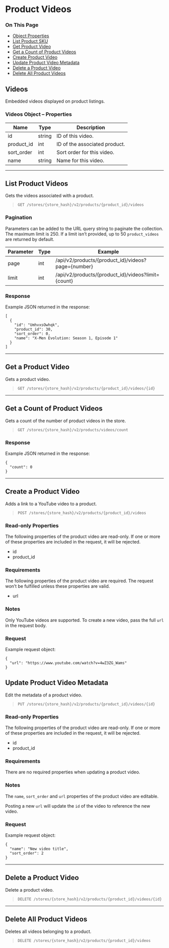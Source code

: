 <h1>Product Videos</h1>
<div class="otp" id="no-index">
	<h3> On This Page </h3>
	<ul>
		<li><a href="#v2-video_object-properties">Object Properties</a></li>
		<li><a href="#v2-video_list-product-videos">List Product SKU</a></li>
		<li><a href="#v2-sku_get-product-video">Get Product Video</a></li>
    <li><a href="#v2-video_get-count-video">Get a Count of Product Videos</a></li>
    <li><a href="#v2-video_create-product-video">Create Product Video</a></li>
    <li><a href="#v2-video_update-product-video-metadata">Update Product Video Metadata</a></li>
    <li><a href="#v2-video_delete-product-video">Delete a Product Video</a></li>
    <li><a href="#v2-video_delete-all-product-video">Delete All Product Videos</a></li>
		</ul>
</div>

<a href='#v2-video_object-properties' aria-hidden='true' class='block-anchor'  id='v2-video_object-properties'><i aria-hidden='true' class='linkify icon'></i></a>

## Videos 

Embedded videos displayed on product listings.

### Videos Object – Properties 

| Name | Type | Description |
| --- | --- | --- |
| id | string | ID of this video. |
| product_id | int | ID of the associated product. |
| sort_order | int | Sort order for this video. |
| name | string | Name for this video. |

---

<a href='#v2-video_list-product-videos' aria-hidden='true' class='block-anchor'  id='v2-video_list-product-videos'><i aria-hidden='true' class='linkify icon'></i></a>

## List Product Videos 

Gets the videos associated with a product.

>`GET /stores/{store_hash}/v2/products/{product_id}/videos`


### Pagination 

Parameters can be added to the URL query string to paginate the collection. The maximum limit is 250. If a limit isn’t provided, up to 50 `product_videos` are returned by default.

| Parameter | Type | Example |
| --- | --- | --- |
| page | int | /api/v2/products/{product_id}/videos?page={number} |
| limit | int | /api/v2/products/{product_id}/videos?limit={count} |

### Response 

Example JSON returned in the response:

```
[
  {
    "id": "UmhvxsOwhqk",
    "product_id": 30,
    "sort_order": 0,
    "name": "X-Men Evolution: Season 1, Episode 1"
  }
]
```

---

<a href='#v2-sku_get-product-video' aria-hidden='true' class='block-anchor'  id='v2-sku_get-product-video'><i aria-hidden='true' class='linkify icon'></i></a>

## Get a Product Video 

Gets a product video.

>`GET /stores/{store_hash}/v2/products/{product_id}/videos/{id}`

---

<a href='#v2-video_get-count-video' aria-hidden='true' class='block-anchor'  id='v2-video_get-count-video'><i aria-hidden='true' class='linkify icon'></i></a>

## Get a Count of Product Videos 

Gets a count of the number of product videos in the store.

>`GET /stores/{store_hash}/v2/products/videos/count`


### Response 

Example JSON returned in the response:

```
{
  "count": 0
}
```

---

<a href='#v2-video_create-product-video' aria-hidden='true' class='block-anchor'  id='v2-video_create-product-video'><i aria-hidden='true' class='linkify icon'></i></a>

## Create a Product Video 

Adds a link to a YouTube video to a product.

>`POST /stores/{store_hash}/v2/products/{product_id}/videos`


### Read-only Properties 

The following properties of the product video are read-only. If one or more of these properties are included in the request, it will be rejected.

*   id
*   product_id

### Requirements 

The following properties of the product video are required. The request won’t be fulfilled unless these properties are valid.

*   url

### Notes 

Only YouTube videos are supported. To create a new video, pass the full `url` in the request body.

### Request 

Example request object:

```
{
  "url": "https://www.youtube.com/watch?v=4wZ3ZG_Wams"
}
```

<a href='#v2-video_update-product-video-metadata' aria-hidden='true' class='block-anchor'  id='v2-video_update-product-video-metadata'><i aria-hidden='true' class='linkify icon'></i></a>

## Update Product Video Metadata 

Edit the metadata of a product video.

>`PUT /stores/{store_hash}/v2/products/{product_id}/videos/{id}`


### Read-only Properties 

The following properties of the product video are read-only. If one or more of these properties are included in the request, it will be rejected.

*   id
*   product_id

### Requirements 

There are no required properties when updating a product video. 

### Notes 

The `name`, `sort_order` and `url` properties of the product video are editable.

Posting a new `url` will update the `id` of the video to reference the new video.

### Request 

Example request object:

```
{
  "name": "New video title",
  "sort_order": 2
}
```

---

<a href='#v2-video_delete-product-video' aria-hidden='true' class='block-anchor'  id='v2-video_delete-product-video'><i aria-hidden='true' class='linkify icon'></i></a>

## Delete a Product Video 

Delete a product video.

>`DELETE /stores/{store_hash}/v2/products/{product_id}/videos/{id}`

---

<a href='#v2-video_delete-all-product-video' aria-hidden='true' class='block-anchor'  id='v2-video_delete-all-product-video'><i aria-hidden='true' class='linkify icon'></i></a>

## Delete All Product Videos 

Deletes all videos belonging to a product.

>`DELETE /stores/{store_hash}/v2/products/{product_id}/videos`

